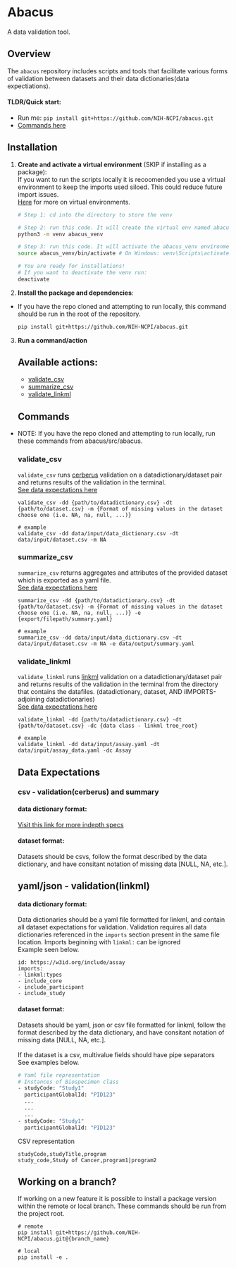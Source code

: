 # Abacus
A data validation tool.


## Overview

The `abacus` repository includes scripts and tools that facilitate various forms
of validation between datasets and their data dictionaries(data expectiations).


#### TLDR/Quick start:
* Run me: `pip install git+https://github.com/NIH-NCPI/abacus.git`
* [Commands here](#commands)

## Installation

1. **Create and activate a virtual environment** (SKIP if installing as a package):<br>
If you want to run the scripts locally it is recoomended you use a virtual
environment to keep the imports used siloed. This could reduce future import issues.<br>
[Here](https://realpython.com/python-virtual-environments-a-primer/) for more on virtual environments.

    ```bash
    # Step 1: cd into the directory to store the venv

    # Step 2: run this code. It will create the virtual env named abacus_venv in the current directory.
    python3 -m venv abacus_venv

    # Step 3: run this code. It will activate the abacus_venv environment
    source abacus_venv/bin/activate # On Windows: venv\Scripts\activate

    # You are ready for installations! 
    # If you want to deactivate the venv run:
    deactivate
    ```

2. **Install the package and dependencies**:
- If you have the repo cloned and attempting to run locally, this command should
be run in the root of the repository.
    ```bash
    pip install git+https://github.com/NIH-NCPI/abacus.git
    ```
3. **Run a command/action** 

   ## Available actions:
   * [validate_csv](#validate_csv) <br>
   * [summarize_csv](#summarize_csv) <br> 
   * [validate_linkml](#validate_linkml) <br>
    


   ## Commands
- NOTE: If you have the repo cloned and attempting to run locally, run these commands
from abacus/src/abacus.
    ### validate_csv
    `validate_csv` runs [cerberus]("https://docs.python-cerberus.org/index.html") validation on a datadictionary/dataset pair and returns results of the validation in the terminal. <br> 
     [See data expectations here](#csv-validationcerberus-and-summary)
    ```
    validate_csv -dd {path/to/datadictionary.csv} -dt {path/to/dataset.csv} -m {Format of missing values in the dataset choose one (i.e. NA, na, null, ...)}   

    # example
    validate_csv -dd data/input/data_dictionary.csv -dt data/input/dataset.csv -m NA 
    ```
    ### summarize_csv
    `summarize_csv` returns aggregates and attributes of the provided dataset which is exported as a yaml file. <br>
    [See data expectations here](#csv-validationcerberus-and-summary)
    ```
    summarize_csv -dd {path/to/datadictionary.csv} -dt {path/to/dataset.csv} -m {Format of missing values in the dataset choose one (i.e. NA, na, null, ...)} -e {export/filepath/summary.yaml}

    # example 
    summarize_csv -dd data/input/data_dictionary.csv -dt data/input/dataset.csv -m NA -e data/output/summary.yaml
    ```
    ### validate_linkml
     
    `validate_linkml` runs [linkml](https://linkml.io/linkml/index.html") validation on a datadictionary/dataset pair and returns results of the validation in the terminal from the directory that contains the datafiles. (datadictionary, dataset, AND iIMPORTS-adjoining datadictionaries)<br> 
    [See data expectations here](#yaml-validationlinkml)
    ```
    validate_linkml -dd {path/to/datadictionary.csv} -dt {path/to/dataset.csv} -dc {data class - linkml tree_root}

    # example 
    validate_linkml -dd data/input/assay.yaml -dt data/input/assay_data.yaml -dc Assay
    ```

    ## Data Expectations
    ### csv - validation(cerberus) and summary
    #### data dictionary format:
    [Visit this link for more indepth specs]("https://docs.google.com/document/d/1p5kIBoGf8U_axUo2ADUXQ5Mkx3zrDUJtywkZVi4sVkk/edit?usp=sharing")
  
    #### dataset format:
    Datasets should be csvs, follow the format described by the data dictionary, and have consitant notation of missing data [NULL, NA, etc.]. 

    ## yaml/json - validation(linkml)
    #### data dictionary format:
    Data dictionaries should be a yaml file formatted for linkml, and contain all
    dataset expectations for validation.
    Validation requires all data dictionaries referenced in the `imports` section
    present in the same file location. Imports beginning with `linkml:` can be ignored <br>
    Example seen below.
    ```
    id: https://w3id.org/include/assay
    imports:
    - linkml:types
    - include_core
    - include_participant
    - include_study
    ```

    #### dataset format:
    Datasets should be yaml, json or csv file formatted for linkml, follow the format 
    described by the data dictionary, and have consitant notation of missing 
    data [NULL, NA, etc.]. <br>
    <br>
    If the dataset is a csv, multivalue fields should have pipe separators <br>
    See examples below.
  
    ```bash
    # Yaml file representation
    # Instances of Biospecimen class
    - studyCode: "Study1"
      participantGlobalId: "PID123"
      ...
      ...
      ...
    - studyCode: "Study1"
      participantGlobalId: "PID123"

    ```
     CSV representation

    ```
    studyCode,studyTitle,program
    study_code,Study of Cancer,program1|program2
    ```

    ## Working on a branch?
    If working on a new feature it is possible to install a package version within
    the remote or local branch. These commands should be run from the project root.
    ```
    # remote
    pip install git+https://github.com/NIH-NCPI/abacus.git@{branch_name}

    # local
    pip install -e .
    ```